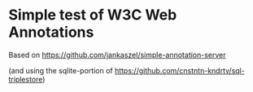 # Simple test of W3C Web Annotations

Based on https://github.com/jankaszel/simple-annotation-server

(and using the sqlite-portion of https://github.com/cnstntn-kndrtv/sql-triplestore)
